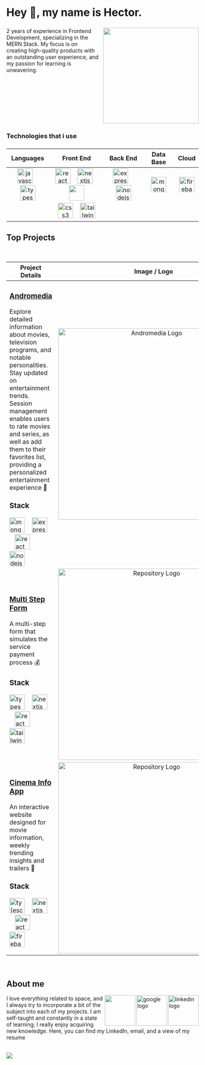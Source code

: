 <h1 align="left">Hey 👋, my name is Hector.</h1>

###

<img align="right" height="250" src="https://clipart-library.com/images_k/royalty-free-transparent-images/royalty-free-transparent-images-25.png"  />

###

<p align="left">2 years of experience in Frontend Development, specializing in the MERN Stack. My focus is on<br>creating high-quality products with an outstanding user experience, and my passion for learning is<br>unwavering.</p>

###

<br clear="both" />

###

<h3 align="left">Technologies that i use</h2>

###

| **Languages** | **Front End** | **Back End** | **Data Base** | **Cloud** |
| :---: | :---: | :---: | :---: | :---: |
| <img src="https://skillicons.dev/icons?i=js" height="40" alt="javascript logo"  /> <img width="10" /> <img src="https://skillicons.dev/icons?i=ts" height="40" alt="typescript logo"  /> | <img src="https://skillicons.dev/icons?i=react" height="40" alt="react logo"  /> <img width="10" /> <img src="https://skillicons.dev/icons?i=nextjs" height="40" alt="nextjs logo"  /> <img width="10" /> <img src="https://skillicons.dev/icons?i=html" height="40" /> | <img src="https://skillicons.dev/icons?i=express" height="40" alt="express logo"  /> <img width="10" /> <img src="https://skillicons.dev/icons?i=nodejs" height="40" alt="nodejs logo"  /> | <img src="https://skillicons.dev/icons?i=mongodb" height="40" alt="mongodb logo"  /> | <img src="https://skillicons.dev/icons?i=firebase" height="40" alt="firebase logo"  /> |
| | <img src="https://skillicons.dev/icons?i=css" height="40" alt="css3 logo"  /> <img width="10" /> <img src="https://skillicons.dev/icons?i=tailwind" height="40" alt="tailwindcss logo"  /> | |

###

<h2>Top Projects</h2>

<br />
  
| **Project Details** | **Image / Logo** |
| --- | :---: |
| <h3><a href="https://github.com/devtor14/Andromedia-API">Andromedia</a></h3> <p>Explore detailed information about movies, television programs, and notable personalities. Stay updated on entertainment trends. Session management enables users to rate movies and series, as well as add them to their favorites list, providing a personalized entertainment experience 🚀</p> <h3>Stack</h3> <img src="https://skillicons.dev/icons?i=mongodb" height="40" alt="mongodb logo"  /> <img width="10" /> <img src="https://skillicons.dev/icons?i=express" height="40" alt="express logo"  /> <img width="10" /> <img src="https://skillicons.dev/icons?i=react" height="40" alt="react logo"  /> <img width="10" /> <img src="https://skillicons.dev/icons?i=nodejs" height="40" alt="nodejs logo" /> | <a href="https://github.com/devtor14/Andromedia-API"> <img src="https://camo.githubusercontent.com/c48414f9975c3dd19aefb75ec21a4e9da67555b2a1b605e4b1b5ad20f88d0137/68747470733a2f2f692e696d6775722e636f6d2f477147693630672e706e67" width="500" alt="Andromedia Logo" /> </a> |
| <h3><a href="https://github.com/devtor14/multi-steps-form">Multi Step Form</a></h3> <p>A multi-step form that simulates the service payment process 💰</p> <h3>Stack</h3> <img src="https://skillicons.dev/icons?i=ts" height="40" alt="typescript logo"  /> <img width="10" /> <img src="https://skillicons.dev/icons?i=nextjs" height="40" alt="nextjs logo"  /> <img width="10" /> <img src="https://skillicons.dev/icons?i=react" height="40" alt="react logo"  /> <img width="10" /> <img src="https://skillicons.dev/icons?i=tailwind" height="40" alt="tailwind logo" /> | <a href="https://github.com/devtor14/multi-steps-form"> <img src="https://get-git.readthedocs.io/it/latest/_static/git-logo.png" width="500" alt="Repository Logo" /> </a> |
| <h3><a href="https://github.com/devtor14/movies-app">Cinema Info App</a></h3> <p>An interactive website designed for movie information, weekly trending insights and trailers 🎥</p> <h3>Stack</h3> <img src="https://skillicons.dev/icons?i=ts" height="40" alt="ty[escript logo"  /> <img width="10" /> <img src="https://skillicons.dev/icons?i=nextjs" height="40" alt="nextjs logo"  /> <img width="10" /> <img src="https://skillicons.dev/icons?i=react" height="40" alt="react logo"  /> <img width="10" /> <img src="https://skillicons.dev/icons?i=firebase" height="40" alt="firebase logo" /> | <a href="https://github.com/devtor14/movies-app"> <img src="https://get-git.readthedocs.io/it/latest/_static/git-logo.png" width="500" alt="Repository Logo" /> </a> |

<br />

###

<h2>About me</h2>

<a href="https://www.linkedin.com/in/devtor14/"> <img align="right" src="https://cdn.jsdelivr.net/gh/devicons/devicon/icons/linkedin/linkedin-original.svg" height="80" alt="linkedin logo"  /> </a>
<img align="right" width="30" />
<a href="mailto:devtor14@gmail.com"> <img align="right" src="https://cdn.jsdelivr.net/gh/devicons/devicon/icons/google/google-original.svg" height="80" alt="google logo"  /> </a>
<img align="right" width="30" />
<a href="./CV Hector Davila - ENGLISH.pdf"> <img height="80" align="right" src="https://cdn-icons-png.flaticon.com/512/3846/3846862.png"  /> </a>

<p> I love everything related to space, and I always try to incorporate a bit of the subject into each of my projects. I am self-taught and constantly in a state of learning; I really enjoy acquiring new knowledge. Here, you can find my LinkedIn, email, and a view of my resume </p>

<br />

<img src="https://camo.githubusercontent.com/b56e467c690b233a3e83a1a68072209b7e739ebe887c568d7a2393819f346404/68747470733a2f2f692e696d6775722e636f6d2f486e786a5a44552e706e67"  />

